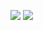 ![](https://github-readme-stats.vercel.app/api/top-langs/?username=JoseMoreville)                       ![](https://github-readme-stats.vercel.app/api?username=JoseMoreville&count_private=true&show_icons=true) 
